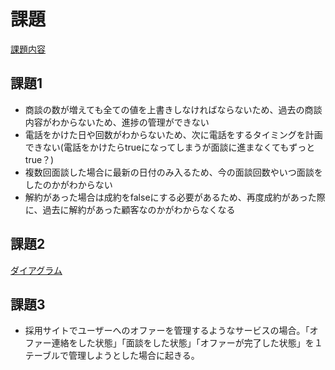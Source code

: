 # 課題

[課題内容](https://airtable.com/appPxhCPFYGqqN9YU/tblVlFr2q4lIqDKYc/viwX8r6DpCRp80swL/rec4VOTnzjdXpRQZU?blocks=hide)

## 課題1

- 商談の数が増えても全ての値を上書きしなければならないため、過去の商談内容がわからないため、進捗の管理ができない
- 電話をかけた日や回数がわからないため、次に電話をするタイミングを計画できない(電話をかけたらtrueになってしまうが面談に進まなくてもずっとtrue？)
- 複数回面談した場合に最新の日付のみ入るため、今の面談回数やいつ面談をしたのかがわからない
- 解約があった場合は成約をfalseにする必要があるため、再度成約があった際に、過去に解約があった顧客なのかがわからなくなる

## 課題2

[ダイアグラム](https://dbdiagram.io/d/61b8a0288c901501c0f006e0)

## 課題3

- 採用サイトでユーザーへのオファーを管理するようなサービスの場合。「オファー連絡をした状態」「面談をした状態」「オファーが完了した状態」を１テーブルで管理しようとした場合に起きる。

